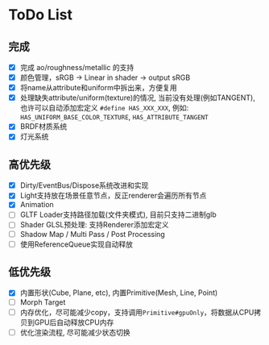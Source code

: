 # ToDo List

## 完成

- [x] 完成 ao/roughness/metallic 的支持
- [x] 颜色管理，sRGB -> Linear in shader -> output sRGB
- [x] 将name从attribute和uniform中拆出来，方便复用
- [x] 处理缺失attribute/uniform(texture)的情况, 当前没有处理(例如TANGENT),
  也许可以自动添加宏定义 `#define HAS_XXX_XXX`,
  例如: `HAS_UNIFORM_BASE_COLOR_TEXTURE`, `HAS_ATTRIBUTE_TANGENT`
- [x] BRDF材质系统
- [x] 灯光系统

## 高优先级

- [x] Dirty/EventBus/Dispose系统改进和实现
- [x] Light支持放在场景任意节点，反正renderer会遍历所有节点
- [x] Animation
- [ ] GLTF Loader支持路径加载(文件夹模式), 目前只支持二进制glb
- [ ] Shader GLSL预处理: 支持Renderer添加宏定义
- [ ] Shadow Map / Multi Pass / Post Processing
- [ ] 使用ReferenceQueue实现自动释放

## 低优先级

- [x] 内置形状(Cube, Plane, etc), 内置Primitive(Mesh, Line, Point)
- [ ] Morph Target
- [ ] 内存优化，尽可能减少copy，支持调用`Primitive#gpuOnly`，将数据从CPU拷贝到GPU后自动释放CPU内存
- [ ] 优化渲染流程, 尽可能减少状态切换